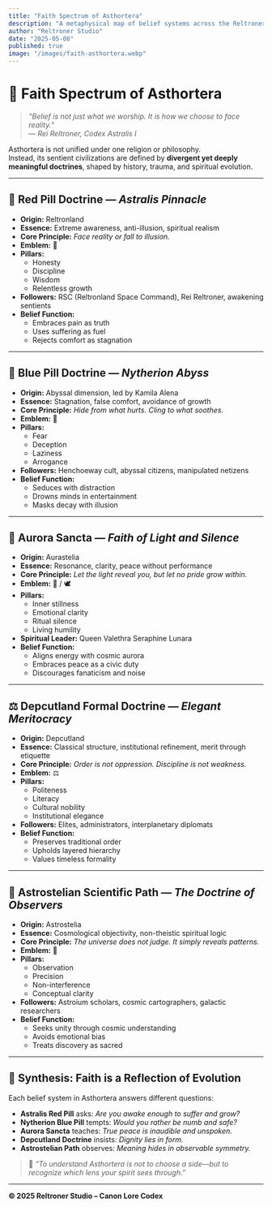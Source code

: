 ```yaml
---
title: "Faith Spectrum of Asthortera"
description: "A metaphysical map of belief systems across the Reltroner Studio Universe — from brutal clarity to peaceful resonance, from scientific neutrality to institutional tradition."
author: "Reltroner Studio"
date: "2025-05-08"
published: true
image: "/images/faith-asthortera.webp"
---
```


# 🌌 Faith Spectrum of Asthortera

> *“Belief is not just what we worship. It is how we choose to face reality.”*  
> — *Rei Reltroner, Codex Astralis I*

Asthortera is not unified under one religion or philosophy.  
Instead, its sentient civilizations are defined by **divergent yet deeply meaningful doctrines**, shaped by history, trauma, and spiritual evolution.

---

## 🔴 Red Pill Doctrine — *Astralis Pinnacle*

- **Origin:** Reltronland  
- **Essence:** Extreme awareness, anti-illusion, spiritual realism  
- **Core Principle:** *Face reality or fall to illusion.*  
- **Emblem:** 🔴  
- **Pillars:**  
  - Honesty  
  - Discipline  
  - Wisdom  
  - Relentless growth  
- **Followers:** RSC (Reltronland Space Command), Rei Reltroner, awakening sentients  
- **Belief Function:**  
  - Embraces pain as truth  
  - Uses suffering as fuel  
  - Rejects comfort as stagnation

---

## 🔵 Blue Pill Doctrine — *Nytherion Abyss*

- **Origin:** Abyssal dimension, led by Kamila Alena  
- **Essence:** Stagnation, false comfort, avoidance of growth  
- **Core Principle:** *Hide from what hurts. Cling to what soothes.*  
- **Emblem:** 🔵  
- **Pillars:**  
  - Fear  
  - Deception  
  - Laziness  
  - Arrogance  
- **Followers:** Henchoeway cult, abyssal citizens, manipulated netizens  
- **Belief Function:**  
  - Seduces with distraction  
  - Drowns minds in entertainment  
  - Masks decay with illusion

---

## 💠 Aurora Sancta — *Faith of Light and Silence*

- **Origin:** Aurastelia  
- **Essence:** Resonance, clarity, peace without performance  
- **Core Principle:** *Let the light reveal you, but let no pride grow within.*  
- **Emblem:** 💠 / 🕊️  
- **Pillars:**  
  - Inner stillness  
  - Emotional clarity  
  - Ritual silence  
  - Living humility  
- **Spiritual Leader:** Queen Valethra Seraphine Lunara  
- **Belief Function:**  
  - Aligns energy with cosmic aurora  
  - Embraces peace as a civic duty  
  - Discourages fanaticism and noise

---

## ⚖️ Depcutland Formal Doctrine — *Elegant Meritocracy*

- **Origin:** Depcutland  
- **Essence:** Classical structure, institutional refinement, merit through etiquette  
- **Core Principle:** *Order is not oppression. Discipline is not weakness.*  
- **Emblem:** ⚖️  
- **Pillars:**  
  - Politeness  
  - Literacy  
  - Cultural nobility  
  - Institutional elegance  
- **Followers:** Elites, administrators, interplanetary diplomats  
- **Belief Function:**  
  - Preserves traditional order  
  - Upholds layered hierarchy  
  - Values timeless formality

---

## 🔭 Astrostelian Scientific Path — *The Doctrine of Observers*

- **Origin:** Astrostelia  
- **Essence:** Cosmological objectivity, non-theistic spiritual logic  
- **Core Principle:** *The universe does not judge. It simply reveals patterns.*  
- **Emblem:** 🔭  
- **Pillars:**  
  - Observation  
  - Precision  
  - Non-interference  
  - Conceptual clarity  
- **Followers:** Astroium scholars, cosmic cartographers, galactic researchers  
- **Belief Function:**  
  - Seeks unity through cosmic understanding  
  - Avoids emotional bias  
  - Treats discovery as sacred

---

## 🌠 Synthesis: Faith is a Reflection of Evolution

Each belief system in Asthortera answers different questions:

- **Astralis Red Pill** asks: *Are you awake enough to suffer and grow?*  
- **Nytherion Blue Pill** tempts: *Would you rather be numb and safe?*  
- **Aurora Sancta** teaches: *True peace is inaudible and unspoken.*  
- **Depcutland Doctrine** insists: *Dignity lies in form.*  
- **Astrostelian Path** observes: *Meaning hides in observable symmetry.*

> 🧭 *“To understand Asthortera is not to choose a side—but to recognize which lens your spirit sees through.”*

---

**© 2025 Reltroner Studio – Canon Lore Codex**
